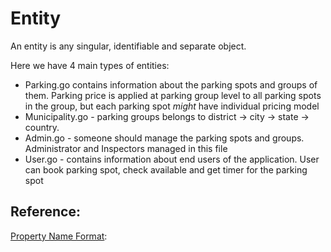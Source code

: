 # Entity 

An entity is any singular, identifiable and separate object.

Here we have 4 main types of entities:
 - Parking.go contains information about the parking spots and groups of them. Parking price is applied at parking group level to all parking spots in the group, but each parking spot _might_ have individual pricing model
 - Municipality.go - parking groups belongs to district -> city -> state -> country. 
 - Admin.go - someone should manage the parking spots and groups. Administrator and Inspectors managed in this file 
 - User.go - contains information about end users of the application. User can book parking spot, check available and get timer for the parking spot 


## Reference:
[Property Name Format](https://google.github.io/styleguide/jsoncstyleguide.xml?showone=Property_Name_Format#Property_Name_Format): 
